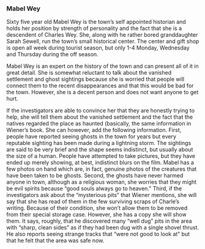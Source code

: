 ### Mabel Wey

Sixty five year old Mabel Wey is the town’s self appointed historian and holds her position by strength of personality and the fact that she is a descendent of Charles Wey. She, along with he rather bored granddaughter Sarah Sewell, run the town’s small historical center. The center and gift shop is open all week during tourist season, but only 1-4 Monday, Wednesday and Thursday during the off season.

Mabel Wey is an expert on the history of the town and can present all of it in great detail. She is somewhat reluctant to talk about the vanished settlement and ghost sightings because she is worried that people will connect them to the recent disappearances and that this would be bad for the town. However, she is a decent person and does not want anyone to get hurt.

If the investigators are able to convince her that they are honestly trying to help, she will tell them about the vanished settlement and the fact that the natives regarded the place as haunted (basically, the same information in Wiener’s book. She can however, add the following information. First, people have reported seeing ghosts in the town for years but every reputable sighting has been made during a lightning storm. The sightings are said to be very brief and the shape seems indistinct, but usually about the size of a human. People have attempted to take pictures, but they have ended up merely showing, at best, indistinct blurs on the film. Mabel has a few photos on hand which are, in fact, genuine photos of the creatures that have been taken to be ghosts. Second, the ghosts have never harmed anyone in town, although as a religious woman, she worries that they might be evil spirits because “good souls always go to heaven.” Third, if the investigators ask about the “mysterious pits” that Wiener mentions, she will say that she has read of them in the few surviving scraps of Charle’s writing. Because of their condition, she won’t allow them to be removed from their special storage case. However, she has a copy she will show them. It says, roughly, that he discovered many “well dug” pits in the area with “sharp, clean sides” as if they had been dug with a single shovel thrust. He also reports seeing strange tracks that “were not good to look at” but that he felt that the area was safe now.
